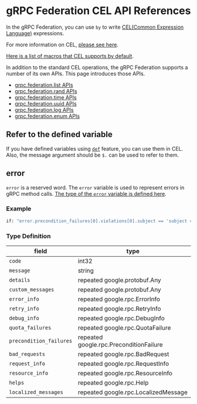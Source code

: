 # gRPC Federation CEL API References

In the gRPC Federation, you can use `by` to write [CEL(Common Expression Language)](https://github.com/google/cel-spec) expressions.  

For more information on CEL, [please see here](https://github.com/google/cel-spec/blob/master/doc/langdef.md).

[Here is a list of macros that CEL supports by default](https://github.com/google/cel-spec/blob/master/doc/langdef.md#macros).

In addition to the standard CEL operations, the gRPC Federation supports a number of its own APIs. This page introduces those APIs.

- [grpc.federation.list APIs](./cel/list.md)
- [grpc.federation.rand APIs](./cel/rand.md)
- [grpc.federation.time APIs](./cel/time.md)
- [grpc.federation.uuid APIs](./cel/uuid.md)
- [grpc.federation.log APIs](./cel/log.md)
- [grpc.federation.enum APIs](./cel/enum.md)

## Refer to the defined variable

If you have defined variables using [`def`](#grpcfederationmessagedef) feature, you can use them in CEL.  
Also, the message argument should be `$.` can be used to refer to them.

## error

`error` is a reserved word. The `error` variable is used to represent errors in gRPC method calls.
[The type of the `error` variable is defined here](../proto/grpc/federation/private.proto).

### Example

```proto
if: "error.precondition_failures[0].violations[0].subject == 'subject value'"
```

### Type Definition

| field | type |
| ----- | ---- |
| `code` | int32 |
| `message` | string |
| `details` | repeated google.protobuf.Any |
| `custom_messages` | repeated google.protobuf.Any |
| `error_info` | repeated google.rpc.ErrorInfo |
| `retry_info` | repeated google.rpc.RetryInfo |
| `debug_info` | repeated google.rpc.DebugInfo |
| `quota_failures` | repeated google.rpc.QuotaFailure |
| `precondition_failures` | repeated google.rpc.PreconditionFailure |
| `bad_requests` | repeated google.rpc.BadRequest |
| `request_info` | repeated google.rpc.RequestInfo |
| `resource_info` | repeated google.rpc.ResourceInfo |
| `helps` | repeated google.rpc.Help |
| `localized_messages` | repeated google.rpc.LocalizedMessage |